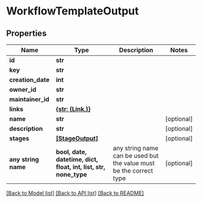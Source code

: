 # WorkflowTemplateOutput


## Properties
Name | Type | Description | Notes
------------ | ------------- | ------------- | -------------
**id** | **str** |  | 
**key** | **str** |  | 
**creation_date** | **int** |  | 
**owner_id** | **str** |  | 
**maintainer_id** | **str** |  | 
**links** | [**{str: (Link,)}**](Link.md) |  | 
**name** | **str** |  | [optional] 
**description** | **str** |  | [optional] 
**stages** | [**[StageOutput]**](StageOutput.md) |  | [optional] 
**any string name** | **bool, date, datetime, dict, float, int, list, str, none_type** | any string name can be used but the value must be the correct type | [optional]

[[Back to Model list]](../README.md#documentation-for-models) [[Back to API list]](../README.md#documentation-for-api-endpoints) [[Back to README]](../README.md)


